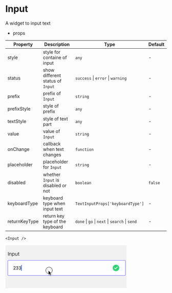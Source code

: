 # Input

A widget to input text

- props

| Property      | Description                        | Type                                           | Default |
|---------------|------------------------------------|------------------------------------------------|---------|
| style         | style for containe of input        | `any`                                          | -       |
| status        | show different status of `Input`   | `success` \| `error` \| `warning`              | -       |
| prefix        | prefix of `Input`                  | `string`                                       | -       |
| prefixStyle   | style of prefix                    | `any`                                          | -       |
| textStyle     | style of text part                 | `any`                                          | -       |
| value         | value of `Input`                   | `string`                                       | -       |
| onChange      | callback when text changes         | `function`                                     | -       |
| placeholder   | placeholder for `Input`            | `string`                                       | -       |
| disabled      | whether `Input` is disabled or not | `boolean`                                      | `false` |
| keyboardType  | keyboard type when input text      | `TextInputProps['keyboardType']`               | -       |
| returnKeyType | return key type of the keyboard    | `done` \| `go` \| `next` \| `search` \| `send` | -       |


```tsx
<Input />
```

![Input](./img/input.gif)
